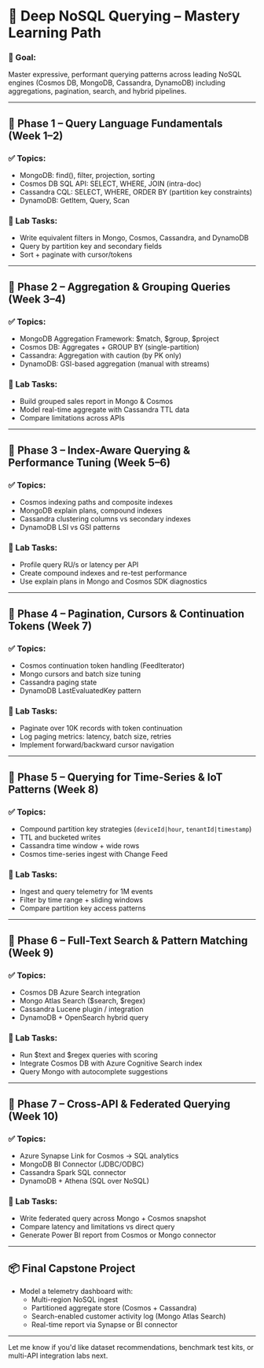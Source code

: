 # 🎯 Deep NoSQL Querying – Mastery Learning Path

### 🧠 Goal:
Master expressive, performant querying patterns across leading NoSQL engines (Cosmos DB, MongoDB, Cassandra, DynamoDB) including aggregations, pagination, search, and hybrid pipelines.

---

## 📅 Phase 1 – Query Language Fundamentals (Week 1–2)

### ✅ Topics:
- MongoDB: find(), filter, projection, sorting
- Cosmos DB SQL API: SELECT, WHERE, JOIN (intra-doc)
- Cassandra CQL: SELECT, WHERE, ORDER BY (partition key constraints)
- DynamoDB: GetItem, Query, Scan

### 🧪 Lab Tasks:
- Write equivalent filters in Mongo, Cosmos, Cassandra, and DynamoDB
- Query by partition key and secondary fields
- Sort + paginate with cursor/tokens

---

## 📅 Phase 2 – Aggregation & Grouping Queries (Week 3–4)

### ✅ Topics:
- MongoDB Aggregation Framework: $match, $group, $project
- Cosmos DB: Aggregates + GROUP BY (single-partition)
- Cassandra: Aggregation with caution (by PK only)
- DynamoDB: GSI-based aggregation (manual with streams)

### 🧪 Lab Tasks:
- Build grouped sales report in Mongo & Cosmos
- Model real-time aggregate with Cassandra TTL data
- Compare limitations across APIs

---

## 📅 Phase 3 – Index-Aware Querying & Performance Tuning (Week 5–6)

### ✅ Topics:
- Cosmos indexing paths and composite indexes
- MongoDB explain plans, compound indexes
- Cassandra clustering columns vs secondary indexes
- DynamoDB LSI vs GSI patterns

### 🧪 Lab Tasks:
- Profile query RU/s or latency per API
- Create compound indexes and re-test performance
- Use explain plans in Mongo and Cosmos SDK diagnostics

---

## 📅 Phase 4 – Pagination, Cursors & Continuation Tokens (Week 7)

### ✅ Topics:
- Cosmos continuation token handling (FeedIterator)
- Mongo cursors and batch size tuning
- Cassandra paging state
- DynamoDB LastEvaluatedKey pattern

### 🧪 Lab Tasks:
- Paginate over 10K records with token continuation
- Log paging metrics: latency, batch size, retries
- Implement forward/backward cursor navigation

---

## 📅 Phase 5 – Querying for Time-Series & IoT Patterns (Week 8)

### ✅ Topics:
- Compound partition key strategies (`deviceId|hour`, `tenantId|timestamp`)
- TTL and bucketed writes
- Cassandra time window + wide rows
- Cosmos time-series ingest with Change Feed

### 🧪 Lab Tasks:
- Ingest and query telemetry for 1M events
- Filter by time range + sliding windows
- Compare partition key access patterns

---

## 📅 Phase 6 – Full-Text Search & Pattern Matching (Week 9)

### ✅ Topics:
- Cosmos DB Azure Search integration
- Mongo Atlas Search ($search, $regex)
- Cassandra Lucene plugin / integration
- DynamoDB + OpenSearch hybrid query

### 🧪 Lab Tasks:
- Run $text and $regex queries with scoring
- Integrate Cosmos DB with Azure Cognitive Search index
- Query Mongo with autocomplete suggestions

---

## 📅 Phase 7 – Cross-API & Federated Querying (Week 10)

### ✅ Topics:
- Azure Synapse Link for Cosmos → SQL analytics
- MongoDB BI Connector (JDBC/ODBC)
- Cassandra Spark SQL connector
- DynamoDB + Athena (SQL over NoSQL)

### 🧪 Lab Tasks:
- Write federated query across Mongo + Cosmos snapshot
- Compare latency and limitations vs direct query
- Generate Power BI report from Cosmos or Mongo connector

---

## 📦 Final Capstone Project
- Model a telemetry dashboard with:
  - Multi-region NoSQL ingest
  - Partitioned aggregate store (Cosmos + Cassandra)
  - Search-enabled customer activity log (Mongo Atlas Search)
  - Real-time report via Synapse or BI connector

---

Let me know if you'd like dataset recommendations, benchmark test kits, or multi-API integration labs next.

 